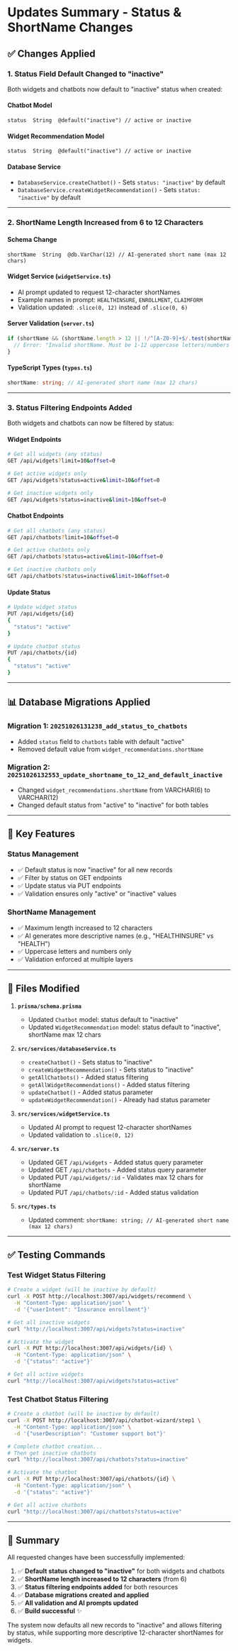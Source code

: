 # Updates Summary - Status & ShortName Changes

## ✅ Changes Applied

### 1. **Status Field Default Changed to "inactive"**

Both widgets and chatbots now default to "inactive" status when created:

#### Chatbot Model
```prisma
status  String  @default("inactive") // active or inactive
```

#### Widget Recommendation Model
```prisma
status  String  @default("inactive") // active or inactive
```

#### Database Service
- `DatabaseService.createChatbot()` - Sets `status: "inactive"` by default
- `DatabaseService.createWidgetRecommendation()` - Sets `status: "inactive"` by default

---

### 2. **ShortName Length Increased from 6 to 12 Characters**

#### Schema Change
```prisma
shortName  String  @db.VarChar(12) // AI-generated short name (max 12 chars)
```

#### Widget Service (`widgetService.ts`)
- AI prompt updated to request 12-character shortNames
- Example names in prompt: `HEALTHINSURE`, `ENROLLMENT`, `CLAIMFORM`
- Validation updated: `.slice(0, 12)` instead of `.slice(0, 6)`

#### Server Validation (`server.ts`)
```typescript
if (shortName && (shortName.length > 12 || !/^[A-Z0-9]+$/.test(shortName))) {
  // Error: "Invalid shortName. Must be 1-12 uppercase letters/numbers only"
}
```

#### TypeScript Types (`types.ts`)
```typescript
shortName: string; // AI-generated short name (max 12 chars)
```

---

### 3. **Status Filtering Endpoints Added**

Both widgets and chatbots can now be filtered by status:

#### Widget Endpoints
```bash
# Get all widgets (any status)
GET /api/widgets?limit=10&offset=0

# Get active widgets only
GET /api/widgets?status=active&limit=10&offset=0

# Get inactive widgets only
GET /api/widgets?status=inactive&limit=10&offset=0
```

#### Chatbot Endpoints
```bash
# Get all chatbots (any status)
GET /api/chatbots?limit=10&offset=0

# Get active chatbots only
GET /api/chatbots?status=active&limit=10&offset=0

# Get inactive chatbots only
GET /api/chatbots?status=inactive&limit=10&offset=0
```

#### Update Status
```bash
# Update widget status
PUT /api/widgets/{id}
{
  "status": "active"
}

# Update chatbot status
PUT /api/chatbots/{id}
{
  "status": "active"
}
```

---

## 📊 Database Migrations Applied

### Migration 1: `20251026131238_add_status_to_chatbots`
- Added `status` field to `chatbots` table with default "active"
- Removed default value from `widget_recommendations.shortName`

### Migration 2: `20251026132553_update_shortname_to_12_and_default_inactive`
- Changed `widget_recommendations.shortName` from VARCHAR(6) to VARCHAR(12)
- Changed default status from "active" to "inactive" for both tables

---

## 🎯 Key Features

### Status Management
- ✅ Default status is now "inactive" for all new records
- ✅ Filter by status on GET endpoints
- ✅ Update status via PUT endpoints
- ✅ Validation ensures only "active" or "inactive" values

### ShortName Management
- ✅ Maximum length increased to 12 characters
- ✅ AI generates more descriptive names (e.g., "HEALTHINSURE" vs "HEALTH")
- ✅ Uppercase letters and numbers only
- ✅ Validation enforced at multiple layers

---

## 📝 Files Modified

1. **`prisma/schema.prisma`**
   - Updated `Chatbot` model: status default to "inactive"
   - Updated `WidgetRecommendation` model: status default to "inactive", shortName max 12 chars

2. **`src/services/databaseService.ts`**
   - `createChatbot()` - Sets status to "inactive"
   - `createWidgetRecommendation()` - Sets status to "inactive"
   - `getAllChatbots()` - Added status filtering
   - `getAllWidgetRecommendations()` - Added status filtering
   - `updateChatbot()` - Added status parameter
   - `updateWidgetRecommendation()` - Already had status parameter

3. **`src/services/widgetService.ts`**
   - Updated AI prompt to request 12-character shortNames
   - Updated validation to `.slice(0, 12)`

4. **`src/server.ts`**
   - Updated GET `/api/widgets` - Added status query parameter
   - Updated GET `/api/chatbots` - Added status query parameter
   - Updated PUT `/api/widgets/:id` - Validates max 12 chars for shortName
   - Updated PUT `/api/chatbots/:id` - Added status validation

5. **`src/types.ts`**
   - Updated comment: `shortName: string; // AI-generated short name (max 12 chars)`

---

## ✅ Testing Commands

### Test Widget Status Filtering
```bash
# Create a widget (will be inactive by default)
curl -X POST http://localhost:3007/api/widgets/recommend \
  -H "Content-Type: application/json" \
  -d '{"userIntent": "Insurance enrollment"}'

# Get all inactive widgets
curl "http://localhost:3007/api/widgets?status=inactive"

# Activate the widget
curl -X PUT http://localhost:3007/api/widgets/{id} \
  -H "Content-Type: application/json" \
  -d '{"status": "active"}'

# Get all active widgets
curl "http://localhost:3007/api/widgets?status=active"
```

### Test Chatbot Status Filtering
```bash
# Create a chatbot (will be inactive by default)
curl -X POST http://localhost:3007/api/chatbot-wizard/step1 \
  -H "Content-Type: application/json" \
  -d '{"userDescription": "Customer support bot"}'

# Complete chatbot creation...
# Then get inactive chatbots
curl "http://localhost:3007/api/chatbots?status=inactive"

# Activate the chatbot
curl -X PUT http://localhost:3007/api/chatbots/{id} \
  -H "Content-Type: application/json" \
  -d '{"status": "active"}'

# Get all active chatbots
curl "http://localhost:3007/api/chatbots?status=active"
```

---

## 🎉 Summary

All requested changes have been successfully implemented:

1. ✅ **Default status changed to "inactive"** for both widgets and chatbots
2. ✅ **ShortName length increased to 12 characters** (from 6)
3. ✅ **Status filtering endpoints added** for both resources
4. ✅ **Database migrations created and applied**
5. ✅ **All validation and AI prompts updated**
6. ✅ **Build successful** ✨

The system now defaults all new records to "inactive" and allows filtering by status, while supporting more descriptive 12-character shortNames for widgets.

